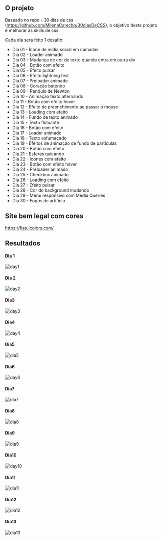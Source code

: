## O projeto

Baseado no repo - 30 dias de css (https://github.com/MilenaCarecho/30diasDeCSS), o objetivo deste projeto é melhorar as skills de css.

Cada dia será feito 1 desafio:

* Dia 01 - Ícone de mídia social em camadas
* Dia 02 - Loader animado
* Dia 03 - Mudança de cor de texto quando entra em outra div
* Dia 04 - Botão com efeito
* Dia 05 - Efeito pulsar
* Dia 06 - Efeito lightning text
* Dia 07 - Preloader animado
* Dia 08 - Coração batendo
* Dia 09 - Pendulo de Newton
* Dia 10 - Animação texto alternando
* Dia 11 - Botão com efeito hover
* Dia 12 - Efeito de preenchimento ao passar o mouse
* Dia 13 - Loading com efeito
* Dia 14 - Fundo de texto animado
* Dia 15 - Texto flutuante
* Dia 16 - Botão com efeito
* Dia 17 - Loader animado
* Dia 18 - Texto esfumaçado
* Dia 19 - Efeitos de animação de fundo de partículas
* Dia 20 - Botão com efeito
* Dia 21 - Esferas quicando
* Dia 22 - Icones com efeito
* Dia 23 - Botão com efeito hover
* Dia 24 - Preloader animado
* Dia 25 - Checkbox animado
* Dia 26 - Loading com efeito
* Dia 27 - Efeito pulsar
* Dia 28 - Cor do background mudando
* Dia 29 - Menu responsivo com Media Queries
* Dia 30 - Fogos de artificio

## Site bem legal com cores
https://flatuicolors.com/

## Resultados

#### Dia 1
![day1](https://user-images.githubusercontent.com/47106171/92400304-2028e100-f102-11ea-9bfa-e7db457daf5d.gif)

#### Dia 2
![day2](https://user-images.githubusercontent.com/47106171/92400313-228b3b00-f102-11ea-842f-1b9f42745628.gif)

#### Dia3
![day3](https://user-images.githubusercontent.com/47106171/92512303-fac0d380-f1e4-11ea-84be-d31a69de8f70.gif)

#### Dia4
![day4](https://user-images.githubusercontent.com/47106171/92660285-7ea3ba00-f2d0-11ea-9d9a-49b2816ca19e.gif)

#### Dia5
![dia5](https://user-images.githubusercontent.com/47106171/92765673-ef4be480-f36b-11ea-9e4d-d09118998c13.gif)

#### Dia6
![day6](https://user-images.githubusercontent.com/47106171/92930531-938b6500-f418-11ea-9ce2-05d15dd2c535.gif)

#### Dia7
![dia7](https://user-images.githubusercontent.com/47106171/93006977-7e5a2780-f539-11ea-8125-a9c525fad80a.gif)

#### Dia8
![dia8](https://user-images.githubusercontent.com/47106171/93032616-efb4db80-f608-11ea-8846-b1ec1aec8ee9.gif)

#### Dia9
![dia9](https://user-images.githubusercontent.com/47106171/93395726-cab0aa80-f84c-11ea-8ff4-78b7e3823f53.gif)

#### Dia10
![day10](https://user-images.githubusercontent.com/47106171/93534995-7d037300-f91c-11ea-8e86-1c64e7ac5afc.gif)

#### Dia11
![dia11](https://user-images.githubusercontent.com/47106171/93690777-b7067d80-fab2-11ea-9930-3cd34a33c3fd.gif)

#### Dia12
![dia12](https://user-images.githubusercontent.com/47106171/93721853-2179f500-fb69-11ea-9923-8f8f5dfef93c.gif)

#### Dia13

![dia13](https://user-images.githubusercontent.com/47106171/94485518-6e3a7d00-01b4-11eb-955b-357af42576d8.gif)
